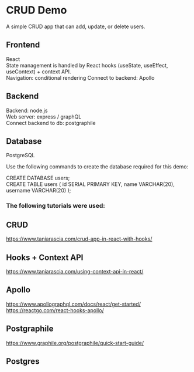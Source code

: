 # CRUD Demo

A simple CRUD app that can add, update, or delete users.

## Frontend
React  
State management is handled by React hooks (useState, useEffect, useContext) + context API.   
Navigation: conditional rendering
Connect to backend: Apollo

## Backend
Backend: node.js  
Web server: express / graphQL  
Connect backend to db: postgraphile

## Database
PostgreSQL  

Use the following commands to create the database required for this demo:

CREATE DATABASE users;  
CREATE TABLE users ( id SERIAL PRIMARY KEY, name VARCHAR(20), username VARCHAR(20) );  

### The following tutorials were used:

## CRUD
https://www.taniarascia.com/crud-app-in-react-with-hooks/

## Hooks + Context API
https://www.taniarascia.com/using-context-api-in-react/  

## Apollo
https://www.apollographql.com/docs/react/get-started/  
https://reactgo.com/react-hooks-apollo/

## Postgraphile
https://www.graphile.org/postgraphile/quick-start-guide/

## Postgres
